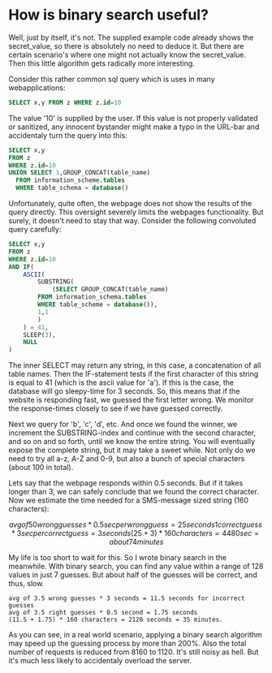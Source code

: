 # How is binary search useful?
Well, just by itself, it's not. The supplied example code already shows the secret_value, so there is absolutely no need to deduce it. But there are certain scenario's where one might not actually know the secret_value. Then this little algorithm gets radically more interesting. 

Consider this rather common sql query which is uses in many webapplications:

```sql
SELECT x,y FROM z WHERE z.id=10 
```

The value '10' is supplied by the user. If this value is not properly validated or sanitized, any innocent bystander might make a typo in the URL-bar and accidentaly turn the query into this:

```sql
SELECT x,y 
FROM z 
WHERE z.id=10 
UNION SELECT 1,GROUP_CONCAT(table_name) 
  FROM information_scheme.tables 
  WHERE table_schema = database()
```

Unfortunately, quite often, the webpage does not show the results of the query directly. This oversight severely limits the webpages functionality. But surely, it doesn't need to stay that way. Consider the following convoluted query carefully:

```sql
SELECT x,y 
FROM z 
WHERE z.id=10 
AND IF( 
    ASCII(
        SUBSTRING(	
            (SELECT GROUP_CONCAT(table_name) 
	    FROM information_schema.tables 
	    WHERE table_scheme = database()),
	    1,1
        )
    ) = 41,
    SLEEP(3),
    NULL
)
```
The inner SELECT may return any string, in this case, a concatenation of all table names. Then the IF-statement tests if the first character of this string is equal to 41 (which is the ascii value for 'a'). If this is the case, the database will go sleepy-time for 3 seconds. So, this means that if the website is responding fast, we guessed the first letter wrong. We monitor the response-times closely to see if we have guessed correctly.

Next we query for 'b', 'c', 'd', etc. And once we found the winner, we increment the SUBSTRING-index and continue with the second character, and so on and so forth, until we know the entire string. You will eventually expose the complete string, but it may take a sweet while. Not only do we need to try all a-z, A-Z and 0-9, but also a bunch of special characters (about 100 in total).

Lets say that the webpage responds within 0.5 seconds. But if it takes longer than 3, we can safely conclude that we found the correct character. Now we estimate the time needed for a SMS-message sized string (160 characters):
```math
avg of 50 wrong guesses * 0.5 sec per wrong guess =  25 seconds
1 correct guess * 3 sec per correct guess = 3 seconds
(25 + 3) * 160 characters = 4480 sec = about 74 minutes
```
My life is too short to wait for this. So I wrote binary search in the meanwhile. With binary search, you can find any value within a range of 128 values in just 7 guesses. But about half of the guesses will be correct, and thus, slow. 
```
avg of 3.5 wrong guesses * 3 seconds = 11.5 seconds for incorrect guesses
avg of 3.5 right guesses * 0.5 second = 1.75 seconds
(11.5 + 1.75) * 160 characters = 2120 seconds = 35 minutes.
```
As you can see, in a real world scenario, applying a binary search algorithm may speed up the guessing process by more than 200%. Also the total number of requests is reduced from 8160 to 1120. It's still noisy as hell. But it's much less likely to accidentaly overload the server.

